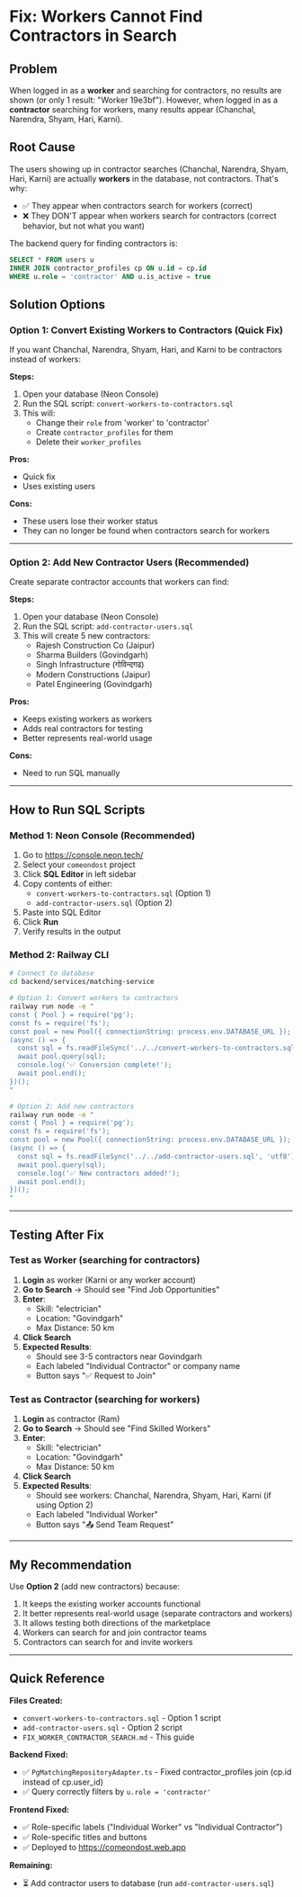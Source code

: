 # Fix: Workers Cannot Find Contractors in Search

## Problem

When logged in as a **worker** and searching for contractors, no results are shown (or only 1 result: "Worker 19e3bf"). However, when logged in as a **contractor** searching for workers, many results appear (Chanchal, Narendra, Shyam, Hari, Karni).

## Root Cause

The users showing up in contractor searches (Chanchal, Narendra, Shyam, Hari, Karni) are actually **workers** in the database, not contractors. That's why:
- ✅ They appear when contractors search for workers (correct)
- ❌ They DON'T appear when workers search for contractors (correct behavior, but not what you want)

The backend query for finding contractors is:
```sql
SELECT * FROM users u
INNER JOIN contractor_profiles cp ON u.id = cp.id
WHERE u.role = 'contractor' AND u.is_active = true
```

## Solution Options

### Option 1: Convert Existing Workers to Contractors (Quick Fix)

If you want Chanchal, Narendra, Shyam, Hari, and Karni to be contractors instead of workers:

**Steps:**
1. Open your database (Neon Console)
2. Run the SQL script: `convert-workers-to-contractors.sql`
3. This will:
   - Change their `role` from 'worker' to 'contractor'
   - Create `contractor_profiles` for them
   - Delete their `worker_profiles`

**Pros:**
- Quick fix
- Uses existing users

**Cons:**
- These users lose their worker status
- They can no longer be found when contractors search for workers

---

### Option 2: Add New Contractor Users (Recommended)

Create separate contractor accounts that workers can find:

**Steps:**
1. Open your database (Neon Console)
2. Run the SQL script: `add-contractor-users.sql`
3. This will create 5 new contractors:
   - Rajesh Construction Co (Jaipur)
   - Sharma Builders (Govindgarh)
   - Singh Infrastructure (गोविन्दगढ)
   - Modern Constructions (Jaipur)
   - Patel Engineering (Govindgarh)

**Pros:**
- Keeps existing workers as workers
- Adds real contractors for testing
- Better represents real-world usage

**Cons:**
- Need to run SQL manually

---

## How to Run SQL Scripts

### Method 1: Neon Console (Recommended)

1. Go to https://console.neon.tech/
2. Select your `comeondost` project
3. Click **SQL Editor** in left sidebar
4. Copy contents of either:
   - `convert-workers-to-contractors.sql` (Option 1)
   - `add-contractor-users.sql` (Option 2)
5. Paste into SQL Editor
6. Click **Run**
7. Verify results in the output

### Method 2: Railway CLI

```bash
# Connect to database
cd backend/services/matching-service

# Option 1: Convert workers to contractors
railway run node -e "
const { Pool } = require('pg');
const fs = require('fs');
const pool = new Pool({ connectionString: process.env.DATABASE_URL });
(async () => {
  const sql = fs.readFileSync('../../convert-workers-to-contractors.sql', 'utf8');
  await pool.query(sql);
  console.log('✅ Conversion complete!');
  await pool.end();
})();
"

# Option 2: Add new contractors
railway run node -e "
const { Pool } = require('pg');
const fs = require('fs');
const pool = new Pool({ connectionString: process.env.DATABASE_URL });
(async () => {
  const sql = fs.readFileSync('../../add-contractor-users.sql', 'utf8');
  await pool.query(sql);
  console.log('✅ New contractors added!');
  await pool.end();
})();
"
```

---

## Testing After Fix

### Test as Worker (searching for contractors)

1. **Login** as worker (Karni or any worker account)
2. **Go to Search** → Should see "Find Job Opportunities"
3. **Enter**:
   - Skill: "electrician"
   - Location: "Govindgarh"
   - Max Distance: 50 km
4. **Click Search**
5. **Expected Results**:
   - Should see 3-5 contractors near Govindgarh
   - Each labeled "Individual Contractor" or company name
   - Button says "✅ Request to Join"

### Test as Contractor (searching for workers)

1. **Login** as contractor (Ram)
2. **Go to Search** → Should see "Find Skilled Workers"
3. **Enter**:
   - Skill: "electrician"
   - Location: "Govindgarh"
   - Max Distance: 50 km
4. **Click Search**
5. **Expected Results**:
   - Should see workers: Chanchal, Narendra, Shyam, Hari, Karni (if using Option 2)
   - Each labeled "Individual Worker"
   - Button says "📤 Send Team Request"

---

## My Recommendation

Use **Option 2** (add new contractors) because:
1. It keeps the existing worker accounts functional
2. It better represents real-world usage (separate contractors and workers)
3. It allows testing both directions of the marketplace
4. Workers can search for and join contractor teams
5. Contractors can search for and invite workers

---

## Quick Reference

**Files Created:**
- `convert-workers-to-contractors.sql` - Option 1 script
- `add-contractor-users.sql` - Option 2 script
- `FIX_WORKER_CONTRACTOR_SEARCH.md` - This guide

**Backend Fixed:**
- ✅ `PgMatchingRepositoryAdapter.ts` - Fixed contractor_profiles join (cp.id instead of cp.user_id)
- ✅ Query correctly filters by `u.role = 'contractor'`

**Frontend Fixed:**
- ✅ Role-specific labels ("Individual Worker" vs "Individual Contractor")
- ✅ Role-specific titles and buttons
- ✅ Deployed to https://comeondost.web.app

**Remaining:**
- ⏳ Add contractor users to database (run `add-contractor-users.sql`)
